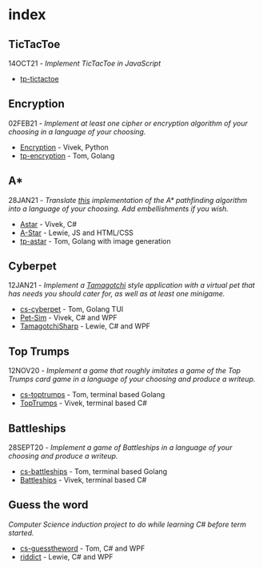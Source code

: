 # index

## TicTacToe

14OCT21 - *Implement TicTacToe in JavaScript*

* [tp-tictactoe](https://github.com/CSCoursework/tp-tictactoe)

## Encryption

02FEB21 - *Implement at least one cipher or encryption algorithm of your choosing in a language of your choosing.*

* [Encryption](https://github.com/CSCoursework/Encryption) - Vivek, Python
* [tp-encryption](https://github.com/CSCoursework/tp-encryption) - Tom, Golang

## A*

28JAN21 - *Translate [this](https://medium.com/@nicholas.w.swift/easy-a-star-pathfinding-7e6689c7f7b2) implementation of the A\* pathfinding algorithm into a language of your choosing. Add embellishments if you wish.*

* [Astar](https://github.com/CSCoursework/Astar) - Vivek, C#
* [A-Star](https://github.com/CSCoursework/A-Star) - Lewie, JS and HTML/CSS
* [tp-astar](https://github.com/CSCoursework/tp-astar) - Tom, Golang with image generation

## Cyberpet

12JAN21 - *Implement a [Tamagotchi](https://en.wikipedia.org/wiki/Tamagotchi) style application with a virtual pet that has needs you should cater for, as well as at least one minigame.*

* [cs-cyberpet](https://github.com/CSCoursework/cs-cyberpet) - Tom, Golang TUI
* [Pet-Sim](https://github.com/CSCoursework/Pet-Sim) - Vivek, C# and WPF
* [TamagotchiSharp](https://github.com/CSCoursework/TamagotchiSharp) - Lewie, C# and WPF

## Top Trumps

12NOV20 - *Implement a game that roughly imitates a game of the Top Trumps card game in a language of your choosing and produce a writeup.*

* [cs-toptrumps](https://github.com/CSCoursework/cs-toptrumps) - Tom, terminal based Golang
* [TopTrumps](https://github.com/CSCoursework/TopTrumps) - Vivek, terminal based C#

## Battleships

28SEPT20 - *Implement a game of Battleships in a language of your choosing and produce a writeup.*

* [cs-battleships](https://github.com/CSCoursework/cs-battleships) - Tom, terminal based Golang
* [Battleships](https://github.com/CSCoursework/Battleships) - Vivek, terminal based C#

## Guess the word

*Computer Science induction project to do while learning C# before term started.*

* [cs-guesstheword](https://github.com/CSCoursework/cs-guesstheword) - Tom, C# and WPF
* [riddict](https://github.com/CSCoursework/riddict) - Lewie, C# and WPF

